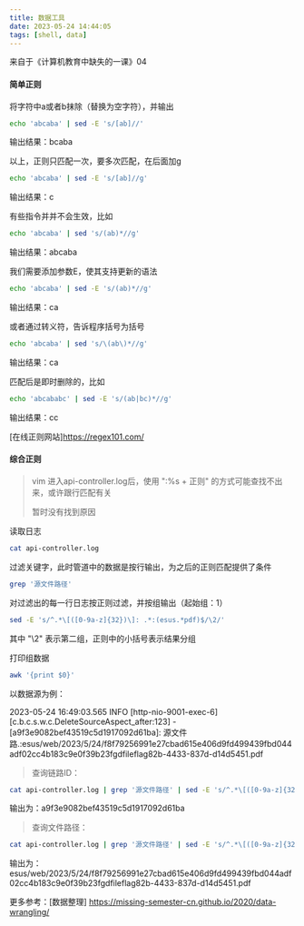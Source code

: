 ```yaml
---
title: 数据工具
date: 2023-05-24 14:44:05
tags: [shell, data]
---
```


来自于《计算机教育中缺失的一课》04



#### 简单正则

将字符中a或者b抹除（替换为空字符），并输出

``` sh
echo 'abcaba' | sed -E 's/[ab]//'
```

输出结果：bcaba

以上，正则只匹配一次，要多次匹配，在后面加g

``` sh
echo 'abcaba' | sed -E 's/[ab]//g'
```

输出结果：c

有些指令并并不会生效，比如

``` sh
echo 'abcaba' | sed 's/(ab)*//g'
```

输出结果：abcaba

我们需要添加参数E，使其支持更新的语法

``` sh
echo 'abcaba' | sed -E 's/(ab)*//g'
```

输出结果：ca

或者通过转义符，告诉程序括号为括号

``` sh
echo 'abcaba' | sed 's/\(ab\)*//g'
```

输出结果：ca

匹配后是即时删除的，比如

``` sh
echo 'abcababc' | sed -E 's/(ab|bc)*//g'
```

输出结果：cc

[在线正则网站]<https://regex101.com/>



#### 综合正则

> vim 进入api-controller.log后，使用  ":%s  + 正则" 的方式可能查找不出来，或许跟行匹配有关
>
> 暂时没有找到原因

读取日志

``` sh
cat api-controller.log
```

过滤关键字，此时管道中的数据是按行输出，为之后的正则匹配提供了条件

``` sh
grep '源文件路径'
```

对过滤出的每一行日志按正则过滤，并按组输出（起始组：1）

``` sh
sed -E 's/^.*\[([0-9a-z]{32})\]: .*:(esus.*pdf)$/\2/'
```

其中 "\2" 表示第二组，正则中的小括号表示结果分组

打印组数据

``` sh
awk '{print $0}'
```

以数据源为例：

<p>2023-05-24 16:49:03.565 INFO  [http-nio-9001-exec-6] [c.b.c.s.w.c.DeleteSourceAspect_after:123] - [a9f3e9082bef43519c5d1917092d61ba]: 源文件路.:esus/web/2023/5/24/f8f79256991e27cbad615e406d9fd499439fbd044adf02cc4b183c9e0f39b23fgdfileflag82b-4433-837d-d14d5451.pdf
</p>

> 查询链路ID：

```  sh
cat api-controller.log | grep '源文件路径' | sed -E 's/^.*\[([0-9a-z]{32})\]: .*:(esus.*pdf)$/\1/' | awk '{print $1}'
```

输出为：a9f3e9082bef43519c5d1917092d61ba

> 查询文件路径：

``` sh
cat api-controller.log | grep '源文件路径' | sed -E 's/^.*\[([0-9a-z]{32})\]: .*:(esus.*pdf)$/\2/' | awk '{print $1}'
```

输出为：esus/web/2023/5/24/f8f79256991e27cbad615e406d9fd499439fbd044adf02cc4b183c9e0f39b23fgdfileflag82b-4433-837d-d14d5451.pdf



更多参考：[数据整理] https://missing-semester-cn.github.io/2020/data-wrangling/

